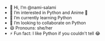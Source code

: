 - 👋 Hi, I’m @nami-salami
- 👀 I’m interested in Python and Anime 🤩
- 🌱 I’m currently learning Python
- 💞️ I’m looking to collaborate on Python
- 😄 Pronouns: she/her
- ⚡ Fun fact: I like Python if you couldn't tell 😂

<!---
nami-salami/nami-salami is a ✨ special ✨ repository because its `README.md` (this file) appears on your GitHub profile.
You can click the Preview link to take a look at your changes.
--->
